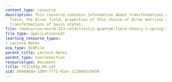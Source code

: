 ```yaml
---
content_type: resource
description: This resource contains information about transformations of the dirac
  field, the dirac field, properties of this choice of dirac matrices and lorentz
  transformations of basis states.
file: /media/courses/8-323-relativistic-quantum-field-theory-i-spring-2008/b6949dda1d09777161ecc220403c9450_ft1ls03p_08.pdf
file_type: application/pdf
learning_resource_types:
- Lecture Notes
ocw_type: OCWFile
parent_title: Lecture Notes
parent_type: CourseSection
resourcetype: Document
title: ft1ls03p_08.pdf
uid: b6949dda-1d09-7771-61ec-c220403c9450
---
```

